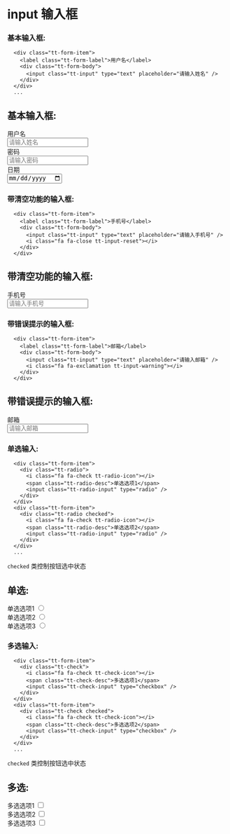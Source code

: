 # input 输入框


### 基本输入框:

```
  <div class="tt-form-item">
    <label class="tt-form-label">用户名</label>
    <div class="tt-form-body">
      <input class="tt-input" type="text" placeholder="请输入姓名" />
    </div>
  </div>
  ...
```
<input1>
  <h2 class="tt-panel-title">基本输入框:</h2>
  <div class="tt-form-item">
    <label class="tt-form-label">用户名</label>
    <div class="tt-form-body">
      <input class="tt-input" type="text" placeholder="请输入姓名" />
    </div>
  </div>
  <div class="tt-form-item">
    <label class="tt-form-label">密码</label>
    <div class="tt-form-body">
      <input class="tt-input" type="password" placeholder="请输入密码" />
    </div>
  </div>
  <div class="tt-form-item">
    <label class="tt-form-label">日期</label>
    <div class="tt-form-body">
      <input class="tt-input" type="date" placeholder="请选择日期" />
    </div>
  </div>
</input1>

### 带清空功能的输入框:

```
  <div class="tt-form-item">
    <label class="tt-form-label">手机号</label>
    <div class="tt-form-body">
      <input class="tt-input" type="text" placeholder="请输入手机号" />
      <i class="fa fa-close tt-input-reset"></i>
    </div>
  </div>
```
<input1>
  <h2 class="tt-panel-title">带清空功能的输入框:</h2>
  <div class="tt-form-item">
    <label class="tt-form-label">手机号</label>
    <div class="tt-form-body">
      <input class="tt-input" type="text" placeholder="请输入手机号" />
      <i class="fa fa-close tt-input-reset"></i>
    </div>
  </div>
</input1>

### 带错误提示的输入框:

```
  <div class="tt-form-item">
    <label class="tt-form-label">邮箱</label>
    <div class="tt-form-body">
      <input class="tt-input" type="text" placeholder="请输入邮箱" />
      <i class="fa fa-exclamation tt-input-warning"></i>
    </div>
  </div>
```
<input1>
  <h2 class="tt-panel-title">带错误提示的输入框:</h2>
  <div class="tt-form-item">
    <label class="tt-form-label">邮箱</label>
    <div class="tt-form-body">
      <input class="tt-input" type="text" placeholder="请输入邮箱" />
      <i class="fa fa-exclamation tt-input-warning"></i>
    </div>
  </div>
</input1>

### 单选输入:

```
  <div class="tt-form-item">
    <div class="tt-radio">
      <i class="fa fa-check tt-radio-icon"></i>
      <span class="tt-radio-desc">单选选项1</span>
      <input class="tt-radio-input" type="radio" />
    </div>
  </div>
  <div class="tt-form-item">
    <div class="tt-radio checked">
      <i class="fa fa-check tt-radio-icon"></i>
      <span class="tt-radio-desc">单选选项2</span>
      <input class="tt-radio-input" type="radio" />
    </div>
  </div>
  ...
```
`checked` 类控制按钮选中状态


<input1>
  <h2 class="tt-panel-title">单选:</h2>
  <div class="tt-form-item">
    <div class="tt-radio">
      <i class="fa fa-check tt-radio-icon"></i>
      <span class="tt-radio-desc">单选选项1</span>
      <input class="tt-radio-input" type="radio" />
    </div>
  </div>
  <div class="tt-form-item">
    <div class="tt-radio checked">
      <i class="fa fa-check tt-radio-icon"></i>
      <span class="tt-radio-desc">单选选项2</span>
      <input class="tt-radio-input" type="radio" />
    </div>
  </div>
  <div class="tt-form-item">
    <div class="tt-radio">
      <i class="fa fa-check tt-radio-icon"></i>
      <span class="tt-radio-desc">单选选项3</span>
      <input class="tt-radio-input" type="radio" />
    </div>
  </div>
</input1>

### 多选输入:

```
  <div class="tt-form-item">
    <div class="tt-check">
      <i class="fa fa-check tt-check-icon"></i>
      <span class="tt-check-desc">多选选项1</span>
      <input class="tt-check-input" type="checkbox" />
    </div>
  </div>
  <div class="tt-form-item">
    <div class="tt-check checked">
      <i class="fa fa-check tt-check-icon"></i>
      <span class="tt-check-desc">多选选项2</span>
      <input class="tt-check-input" type="checkbox" />
    </div>
  </div>
  ...
```
`checked` 类控制按钮选中状态

<input1>
  <h2 class="tt-panel-title">多选:</h2>
  <div class="tt-form-item">
    <div class="tt-check">
      <i class="fa fa-check tt-check-icon"></i>
      <span class="tt-check-desc">多选选项1</span>
      <input class="tt-check-input" type="checkbox" />
    </div>
</div>
<div class="tt-form-item">
  <div class="tt-check checked">
    <i class="fa fa-check tt-check-icon"></i>
    <span class="tt-check-desc">多选选项2</span>
    <input class="tt-check-input" type="checkbox" />
  </div>
</div>
<div class="tt-form-item">
  <div class="tt-check checked">
    <i class="fa fa-check tt-check-icon"></i>
    <span class="tt-check-desc">多选选项3</span>
    <input class="tt-check-input" type="checkbox" />
  </div>
</div>
</input1>
